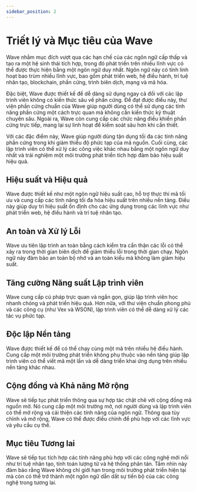 ```yaml
---
sidebar_position: 2
---
```


# Triết lý và Mục tiêu của Wave
Wave nhằm mục đích vượt qua các hạn chế của các ngôn ngữ cấp thấp và tạo ra một hệ sinh thái tích hợp, trong đó phát triển trên nhiều lĩnh vực có thể được thực hiện bằng một ngôn ngữ duy nhất.
Ngôn ngữ này có tính linh hoạt bao trùm nhiều lĩnh vực, bao gồm phát triển web, hệ điều hành, trí tuệ nhân tạo, blockchain, phần cứng, trình biên dịch, mạng và mã hóa.

Đặc biệt, Wave được thiết kế để dễ dàng sử dụng ngay cả đối với các lập trình viên không có kiến thức sâu về phần cứng.
Để đạt được điều này, thư viện phần cứng chuẩn của Wave giúp người dùng có thể sử dụng các tính năng phần cứng một cách trực quan mà không cần kiến thức kỹ thuật chuyên sâu. Ngoài ra, Wave còn cung cấp các chức năng điều khiển phần cứng trực tiếp, mang lại sự linh hoạt để kiểm soát sâu hơn khi cần thiết.

Với các đặc điểm này, Wave giúp người dùng tận dụng tối đa các tính năng phần cứng trong khi giảm thiểu độ phức tạp của mã nguồn.
Cuối cùng, các lập trình viên có thể xử lý các công việc khác nhau bằng một ngôn ngữ duy nhất và trải nghiệm một môi trường phát triển tích hợp đảm bảo hiệu suất hiệu quả.

## Hiệu suất và Hiệu quả
Wave được thiết kế như một ngôn ngữ hiệu suất cao, hỗ trợ thực thi mã tối ưu và cung cấp các tính năng tối đa hóa hiệu suất trên nhiều nền tảng.
Điều này giúp duy trì hiệu suất ổn định cho các ứng dụng trong các lĩnh vực như phát triển web, hệ điều hành và trí tuệ nhân tạo.

## An toàn và Xử lý Lỗi
Wave ưu tiên lập trình an toàn bằng cách kiểm tra cẩn thận các lỗi có thể xảy ra trong thời gian biên dịch để giảm thiểu lỗi trong thời gian chạy.
Ngôn ngữ này đảm bảo an toàn bộ nhớ và an toàn kiểu mà không làm giảm hiệu suất.

## Tăng cường Năng suất Lập trình viên
Wave cung cấp cú pháp trực quan và ngắn gọn, giúp lập trình viên học nhanh chóng và phát triển hiệu quả.
Hơn nữa, với thư viện chuẩn phong phú và các công cụ (như Vex và WSON), lập trình viên có thể dễ dàng xử lý các tác vụ phức tạp.

## Độc lập Nền tảng
Wave được thiết kế để có thể chạy cùng một mã trên nhiều hệ điều hành.
Cung cấp một môi trường phát triển không phụ thuộc vào nền tảng giúp lập trình viên có thể viết mã một lần và dễ dàng triển khai ứng dụng trên nhiều nền tảng khác nhau.

## Cộng đồng và Khả năng Mở rộng
Wave sẽ tiếp tục phát triển thông qua sự hợp tác chặt chẽ với cộng đồng mã nguồn mở.
Nó cung cấp một môi trường mở, nơi người dùng và lập trình viên có thể mở rộng và cải thiện các tính năng của ngôn ngữ.
Thông qua tùy chỉnh và mở rộng, Wave có thể được điều chỉnh để phù hợp với các lĩnh vực và yêu cầu cụ thể.

## Mục tiêu Tương lai
Wave sẽ tiếp tục tích hợp các tính năng phù hợp với các công nghệ mới nổi như trí tuệ nhân tạo, tính toán lượng tử và hệ thống phân tán.
Tầm nhìn này đảm bảo rằng Wave không chỉ giới hạn trong môi trường phát triển hiện tại mà còn có thể trở thành một ngôn ngữ dẫn dắt sự tiến bộ của các công nghệ trong tương lai.
